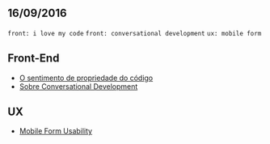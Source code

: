 16/09/2016
----------

`front: i love my code` `front: conversational development` `ux: mobile form`

## Front-End

- [O sentimento de propriedade do código](https://blog.coderockr.com/o-sentimento-de-propriedade-do-c%C3%B3digo-fb02abee47f#.9masxq6fm)
- [Sobre Conversational Development](https://blog.planrockr.com/sobre-conversational-development-3c152d9cd75e#.5ig4d9a77)

## UX

- [Mobile Form Usability](https://uxplanet.org/mobile-form-usability-2279f672917d#.z3gwzgdog)
